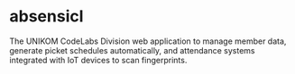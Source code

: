 # absensicl
The UNIKOM CodeLabs Division web application to manage member data, generate picket schedules automatically, and attendance systems integrated with IoT devices to scan fingerprints.
